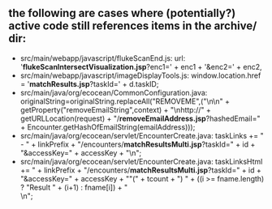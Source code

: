 ## the following are cases where (potentially?) active code still references items in the archive/ dir:

- src/main/webapp/javascript/flukeScanEnd.js:        url: '**flukeScanIntersectVisualization.jsp**?enc1=' + enc1 + '&enc2=' + enc2,
- src/main/webapp/javascript/imageDisplayTools.js:  				window.location.href = '**matchResults.jsp**?taskId=' + d.taskID;
- src/main/java/org/ecocean/CommonConfiguration.java:      originalString=originalString.replaceAll("REMOVEME",("\n\n" + getProperty("removeEmailString",context) + "\nhttp://" + getURLLocation(request) + "/**removeEmailAddress.jsp**?hashedEmail=" + Encounter.getHashOfEmailString(emailAddress)));
- src/main/java/org/ecocean/servlet/EncounterCreate.java:            taskLinks += " - " + linkPrefix + "/encounters/**matchResultsMulti.jsp**?taskId=" + id + "&accessKey=" + accessKey + "\n";
- src/main/java/org/ecocean/servlet/EncounterCreate.java:            taskLinksHtml += " + linkPrefix + "/encounters/**matchResultsMulti.jsp**?taskId=" + id + "&accessKey=" + accessKey + "\"(" + tcount + ") " + ((i >= fname.length) ? "Result " + (i+1) : fname[i]) + "</a></li>\n";



